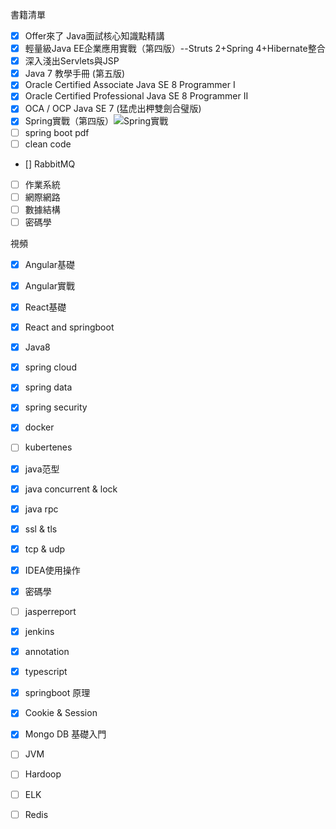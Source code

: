 書籍清單
- [x] Offer來了 Java面試核心知識點精講
- [x] 輕量級Java EE企業應用實戰（第四版）--Struts 2+Spring 4+Hibernate整合
- [x] 深入淺出Servlets與JSP
- [x] Java 7 教學手冊 (第五版)
- [x] Oracle Certified Associate Java SE 8 Programmer I
- [x] Oracle Certified Professional Java SE 8 Programmer II
- [x] OCA / OCP Java SE 7 (猛虎出柙雙劍合璧版)
- [x] Spring實戰（第四版）![Spring實戰](assets/markdown-img-paste-20200401103407571.png)
- [ ] spring boot pdf
- [ ] clean code
- [] RabbitMQ
- [ ] 作業系統
- [ ] 網際網路
- [ ] 數據結構
- [ ] 密碼學

視頻
- [x] Angular基礎
- [x] Angular實戰
- [x] React基礎
- [x] React and springboot
- [x] Java8
- [x] spring cloud
- [x] spring data
- [x] spring security
- [x] docker
- [ ] kubertenes
- [x] java范型
- [x] java concurrent & lock
- [x] java rpc
- [x] ssl & tls
- [x] tcp & udp
- [x] IDEA使用操作
- [x] 密碼學
- [ ] jasperreport
- [x] jenkins
- [x] annotation
- [x] typescript
- [x] springboot 原理
- [x] Cookie & Session
- [x] Mongo DB 基礎入門
- [ ] JVM
- [ ] Hardoop
- [ ] ELK
- [ ] Redis

